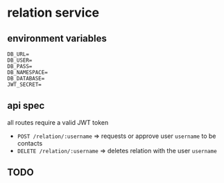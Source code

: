 # relation service

## environment variables

```env
DB_URL=
DB_USER=
DB_PASS=
DB_NAMESPACE=
DB_DATABASE=
JWT_SECRET=
```

## api spec

all routes require a valid JWT token

- `POST /relation/:username` => requests or approve user `username` to be contacts
- `DELETE /relation/:username` => deletes relation with the user `username`

## TODO

